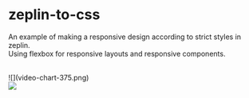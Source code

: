 ﻿# zeplin-to-css
An example of making a responsive design according to strict styles in zeplin.<br>
Using flexbox for responsive layouts and responsive components.

<br>
![](video-chart-375.png)
<br>

<img src="images/github-small.png" >

